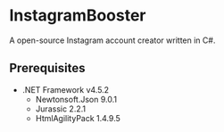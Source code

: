 # InstagramBooster
A open-source Instagram account creator written in C#.

## Prerequisites
* .NET Framework v4.5.2
  * Newtonsoft.Json 9.0.1
  * Jurassic 2.2.1
  * HtmlAgilityPack 1.4.9.5